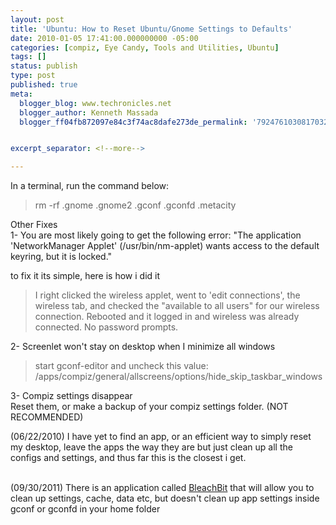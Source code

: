 ```yaml
---
layout: post
title: 'Ubuntu: How to Reset Ubuntu/Gnome Settings to Defaults'
date: 2010-01-05 17:41:00.000000000 -05:00
categories: [compiz, Eye Candy, Tools and Utilities, Ubuntu]
tags: []
status: publish
type: post
published: true
meta:
  blogger_blog: www.techronicles.net
  blogger_author: Kenneth Massada
  blogger_ff04fb872097e84c3f74ac8dafe273de_permalink: '7924761030817032822'


excerpt_separator: <!--more-->

---
```

<div class="separator" style="clear:both;text-align:center;"></div>
<p>In a terminal, run the command below:
<div>
<blockquote>rm -rf .gnome .gnome2 .gconf .gconfd .metacity</p></blockquote>
</div>
<p>Other Fixes<br />1- You are most likely going to get the following error: "The application 'NetworkManager Applet' (/usr/bin/nm-applet) wants access to the default keyring, but it is locked." 
<div></div>
<p>to fix it its simple, here is how i did it<br />
<blockquote>I right clicked the wireless applet, went to 'edit connections', the wireless tab, and checked the "available to all users" for our wireless connection. Rebooted and it logged in and wireless was already connected. No password prompts.</p></blockquote>
<p>2- Screenlet won't stay on desktop when I minimize all windows<br />
<blockquote>start gconf-editor and uncheck this value: /apps/compiz/general/allscreens/options/hide_skip_taskbar_windows</p></blockquote>
<p>3- Compiz settings disappear<br />Reset them, or make a backup of your compiz settings folder. (NOT RECOMMENDED)</p>
<p><span>(06/22/2010) I have yet to find an app, or an efficient way to simply reset my desktop, leave the apps the way they are but just clean up all the configs and settings, and thus far this is the closest i get.</span>
<div><span><br /></span></div>
<div><span>(09/30/2011) There is an application called <a href="http://bleachbit.sourceforge.net/">BleachBit</a> that will allow you to clean up settings, cache, data etc, but doesn't clean up app settings inside gconf or gconfd in your home folder</span></div>
